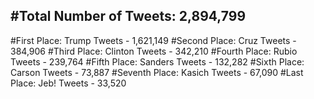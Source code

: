 #Total Number of Tweets: 2,894,799 
---
#First Place: Trump Tweets - 1,621,149
#Second Place: Cruz Tweets - 384,906
#Third Place: Clinton Tweets - 342,210
#Fourth Place: Rubio Tweets - 239,764
#Fifth Place: Sanders Tweets - 132,282
#Sixth Place: Carson Tweets - 73,887
#Seventh Place: Kasich Tweets - 67,090
#Last Place: Jeb! Tweets - 33,520
